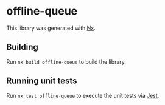 # offline-queue

This library was generated with [Nx](https://nx.dev).

## Building

Run `nx build offline-queue` to build the library.

## Running unit tests

Run `nx test offline-queue` to execute the unit tests via [Jest](https://jestjs.io).
